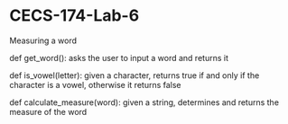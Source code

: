 # CECS-174-Lab-6
Measuring a word

def get_word(): asks the user to input a word and returns it

def is_vowel(letter): given a character, returns true if and only if the character is a vowel, otherwise it returns false

def calculate_measure(word): given a string, determines and returns the measure of the word
